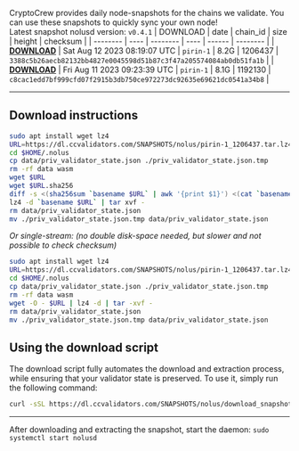 CryptoCrew provides daily node-snapshots for the chains we validate. You can use these snapshots to quickly sync your own node!  
Latest snapshot nolusd version: `v0.4.1`
| DOWNLOAD | date | chain_id | size | height | checksum |
| -------- | ---- | -------- | ---- | ------ | -------- |
| **[DOWNLOAD](https://dl.ccvalidators.com/SNAPSHOTS/$CHAIN_NAME/pirin-1_1206437.tar.lz4)** | Sat Aug 12 2023 08:19:07 UTC | `pirin-1` | 8.2G | 1206437 | `3388c5b26aecb82132bb4827e0045598d51b87c3f47a205574084ab0db51fa1b` |
| **[DOWNLOAD](https://dl.ccvalidators.com/SNAPSHOTS/$CHAIN_NAME/pirin-1_1192130.tar.lz4)** | Fri Aug 11 2023 09:23:39 UTC | `pirin-1` | 8.1G | 1192130 | `c8cac1edd7bf999cfd07f2915b3db750ce972273dc92635e69621dc0541a34b8` |
 
---
## Download instructions
 
```sh
sudo apt install wget lz4
URL=https://dl.ccvalidators.com/SNAPSHOTS/nolus/pirin-1_1206437.tar.lz4
cd $HOME/.nolus
cp data/priv_validator_state.json ./priv_validator_state.json.tmp
rm -rf data wasm
wget $URL
wget $URL.sha256
diff -s <(sha256sum `basename $URL` | awk '{print $1}') <(cat `basename $URL`.sha256)
lz4 -d `basename $URL` | tar xvf -
rm data/priv_validator_state.json
mv ./priv_validator_state.json.tmp data/priv_validator_state.json
```
*Or single-stream: (no double disk-space needed, but slower and not possible to check checksum)*
```sh
sudo apt install wget lz4
URL=https://dl.ccvalidators.com/SNAPSHOTS/nolus/pirin-1_1206437.tar.lz4
cd $HOME/.nolus
cp data/priv_validator_state.json ./priv_validator_state.json.tmp
rm -rf data wasm
wget -O - $URL | lz4 -d | tar -xvf -
rm data/priv_validator_state.json
mv ./priv_validator_state.json.tmp data/priv_validator_state.json
```
## Using the download script
 
The download script fully automates the download and extraction process, while ensuring that your validator state is preserved. To use it, simply run the following command:
 
```sh
curl -sSL https://dl.ccvalidators.com/SNAPSHOTS/nolus/download_snapshot.sh | bash
```
---
After downloading and extracting the snapshot, start the daemon: `sudo systemctl start nolusd`

